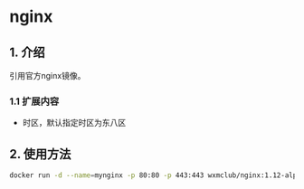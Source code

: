 # nginx

## 1. 介绍

引用官方nginx镜像。

### 1.1 扩展内容

* 时区，默认指定时区为东八区

## 2. 使用方法

```bash
docker run -d --name=mynginx -p 80:80 -p 443:443 wxmclub/nginx:1.12-alpine
```

